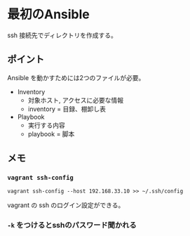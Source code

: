 # 最初のAnsible

ssh 接続先でディレクトリを作成する。

## ポイント

Ansible を動かすためには2つのファイルが必要。

+ Inventory
  - 対象ホスト, アクセスに必要な情報
  - inventory = 目録、棚卸し表
+ Playbook
  - 実行する内容
  - playbook = 脚本

## メモ

### `vagrant ssh-config`

```
vagrant ssh-config --host 192.168.33.10 >> ~/.ssh/config
```

vagrant の ssh のログイン設定ができる。

### `-k` をつけるとsshのパスワード聞かれる
